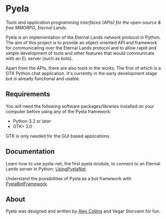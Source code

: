 # Pyela
_Tools and application programming interfaces (APIs) for the open-source & free MMORPG, Eternal Lands._

Pyela is an implementation of the Eternal Lands network protocol in Python. The aim of this project is to provide an object oriented API and framework for communicating over the Eternal Lands protocol and to allow rapid and simple development of tools and other features that would communicate with an EL server (such as bots).

Apart from the APIs, there are also tools in the works. The first of which is a GTK Python chat application. It's currently in the early development stage but is already functional and usable.

## Requirements
You will need the following software packages/libraries installed on your computer before using any of the Pyela framework:

* Python 3.2 or later
* GTK+ 3.0

GTK is only needed for the GUI based applications.

## Documentation
Learn how to use pyela-net, the first pyela module, to connect to an Eternal Lands server in Python: [UsingPyelaNet](https://github.com/atc-/pyela/wiki/Using-Pyela-Net).

Understand the possibilities of Pyela as a bot framework with [PyelaBotFramework](https://github.com/atc-/pyela/wiki/Pyela-as-a-bot-framework).

## About
Pyela was designed and written by [Alex Collins](http://alexcollins.org/) and Vegar Storvann for fun.